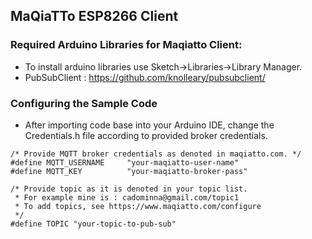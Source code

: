 ## MaQiaTTo ESP8266 Client
### Required Arduino Libraries for Maqiatto Client:

* To install arduino libraries use Sketch->Libraries->Library Manager.
* PubSubClient		: https://github.com/knolleary/pubsubclient/

### Configuring the Sample Code
* After importing code base into your Arduino IDE, change the Credentials.h file according to provided broker credentials.
```
/* Provide MQTT broker credentials as denoted in maqiatto.com. */
#define MQTT_USERNAME     "your-maqiatto-user-name"
#define MQTT_KEY          "your-maqiatto-broker-pass"

/* Provide topic as it is denoted in your topic list. 
 * For example mine is : cadominna@gmail.com/topic1
 * To add topics, see https://www.maqiatto.com/configure
 */
#define TOPIC "your-topic-to-pub-sub"
